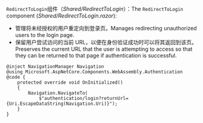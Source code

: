 <span data-ttu-id="72525-101">`RedirectToLogin`组件（*Shared/RedirectToLogin*）：</span><span class="sxs-lookup"><span data-stu-id="72525-101">The `RedirectToLogin` component (*Shared/RedirectToLogin.razor*):</span></span>

* <span data-ttu-id="72525-102">管理将未经授权的用户重定向到登录页。</span><span class="sxs-lookup"><span data-stu-id="72525-102">Manages redirecting unauthorized users to the login page.</span></span>
* <span data-ttu-id="72525-103">保留用户尝试访问的当前 URL，以便在身份验证成功时可以将其返回到该页。</span><span class="sxs-lookup"><span data-stu-id="72525-103">Preserves the current URL that the user is attempting to access so that they can be returned to that page if authentication is successful.</span></span>

```razor
@inject NavigationManager Navigation
@using Microsoft.AspNetCore.Components.WebAssembly.Authentication
@code {
    protected override void OnInitialized()
    {
        Navigation.NavigateTo(
            $"authentication/login?returnUrl={Uri.EscapeDataString(Navigation.Uri)}");
    }
}
```

